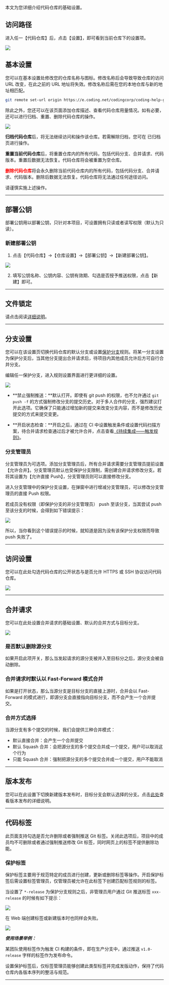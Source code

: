 本文为您详细介绍代码仓库的基础设置。

## 访问路径

进入任一【代码仓库】后，点击【设置】，即可看到当前仓库下的设置项。

![](https://help-assets.codehub.cn/enterprise/20210623162817.png)

## 基本设置

您可以在基本设置处修改您的仓库名称与图标。修改名称后会导致导致仓库的访问 URL 改变，在此之前的 URL 地址将失效。修改名称后需在您的本地仓库与新的地址相匹配。

```bash
git remote set-url origin https://e.coding.net/codingcorp/coding-help-generator/[new-repo-name].git
```

除此之外，您还可以在该页面添加仓库描述、查看代码仓库用量情况。如有必要，还可以进行归档、重置、删除代码仓库的操作。

![](https://help-assets.codehub.cn/enterprise/20210305161240.png)

**归档代码仓库**后，将无法继续访问和操作该仓库。若需解除归档，您可在 已归档 页进行操作。

**重置当前代码仓库**后，将重置仓库内的所有代码，包括代码分支、合并请求、代码版本。重置后数据无法恢复。代码仓库将会被重置为空仓库。

<font color=red><b>删除代码仓库</b></font>将会永久删除当前代码仓库内的所有代码，包括代码分支、合并请求、代码版本。删除后数据无法恢复。代码仓库将无法通过任何途径访问。

请谨慎实施上述操作。

---

## 部署公钥

部署公钥用以部署公钥，只针对本项目，可设置拥有只读或者读写权限（默认为只读）。

### 新建部署公钥

1.  点击【代码仓库】->【仓库设置】->【部署公钥】->【新建部署公钥】。

![](https://help-assets.codehub.cn/enterprise/20210623162937.png)

2.  填写公钥名称、公钥内容、公钥有效期、勾选是否授予推送权限，点击【新建】即可。

---

## 文件锁定

请点击阅读[详细说明](/docs//host/git/lock.html)。

---

## 分支设置

您可以在该设置页切换代码仓库的默认分支或设置[保护分支](/docs/repo/branch/protected.html)规则。将某一分支设置为保护分支后，当其他分支提出合并请求后，待项目内其他成员允许后方可自行合并分支。

编辑任一保护分支，进入规则设置界面进行更详细的设置。

![](https://help-assets.codehub.cn/enterprise/20210623164400.png)

-   **禁止强制推送：**默认打开。即使有 git push 的权限，也不允许通过 `git push -f` 的方式强制修改分支的提交历史。对于多人合作的分支，强烈建议打开此选项。它确保了只能通过增加新的提交来改变分支内容，而不是修改历史提交的方式来提交变更。

-   **开启状态检查：**开启之后，通过在 CI 中设置触发条件或设置代码扫描方案，待合并请求检查通过后才被允许合并，点击查看[《持续集成——触发规则》](/docs/ci/trigger.html)。

### 分支管理员

分支管理员为可选项。添加分支管理员后，所有合并请求需要分支管理员提前设置【允许合并】。分支管理员默认也受保护分支限制，需创建合并请求修改分支。若将其设置为【允许直接 Push】，分支管理员则可以直接修改分支。

进入分支管理中的保护分支设置，在弹窗中进行增减分支管理员，可以修改分支管理员的直接 Push 权限。

若成员没有权限（即保护分支的非分支管理员） push 至该分支，当其尝试 push 至该分支的时候，会得到如下错误提示：

![](https://help-assets.codehub.cn/enterprise/20210305135919.png)

所以，当你看到这个错误提示的时候，就知道是因为没有该保护分支权限而导致 push 失败了。

---

## 访问设置

您可以在此处勾选代码仓库的公开状态与是否允许 HTTPS 或 SSH 协议访问代码仓库。

![](https://help-assets.codehub.cn/enterprise/20210623161309.png)

---

## 合并请求

您可以在此处设置合并请求的基础设置、默认的合并方式与目标分支。

![](https://help-assets.codehub.cn/enterprise/20210623161455.png)

### 是否默认删除源分支

如果开启此项开关，那么当发起请求的源分支被并入至目标分之后，源分支会被自动删除。

### 合并请求时默认以 Fast-Forward 模式合并

如果是打开状态，那么当源分支是目标分支的直接上游时，合并会以 Fast-Forward 的模式进行，即源分支会直接指向目标分支，而不会产生一个合并提交。

### 合并方式选择

当源分支有多个提交的时候，我们会提供三种合并模式：

-   默认直接合并：会产生一个合并提交
-   默认 Squash 合并：会把源分支的多个提交合并成一个提交，用户可以取消这个行为
-   只能 Squash 合并：强制把源分支的多个提交合并成一个提交，用户不能取消

---

## 版本发布

您可以在此设置下切换新建版本发布时，目标分支会默认选择的分支。点击[此处](/docs/repo/release.html)查看版本发布的详细说明。

---

## 代码标签

此页面支持勾选是否允许删除或者强制推送 Git 标签。关闭此选项后，项目中的成员均不可删除或者通过强制推送修改 Git 标签，同时网页上的标签不提供删除功能。

### 保护标签

保护标签主要用于规范特定的成员进行创建，更新或删除标签等操作。开启保护标签后需设置标签管理员，仅管理员被允许在此标签下创建匹配标签规则的标签。

当设置了 `*-release` 为保护分支规则之后，非管理员用户通过 Git 推送标签 `xxx-release` 的时候有如下提示：

![](https://help-assets.codehub.cn/enterprise/20210305153450.png)

在 Web 端创建标签或新建版本时也同样会失败。

![](https://help-assets.codehub.cn/enterprise/20210305153646.png)

***使用场景举例：***

某团队使用标签作为触发 CI 构建的条件，即在生产分支中，通过推送 `v1.0-release` 字样的标签作为发布命令。

设置保护标签后，仅标签管理员能够创建此类型标签并完成发版动作，保持了代码仓库内各版本序列的整洁与规范。

---

